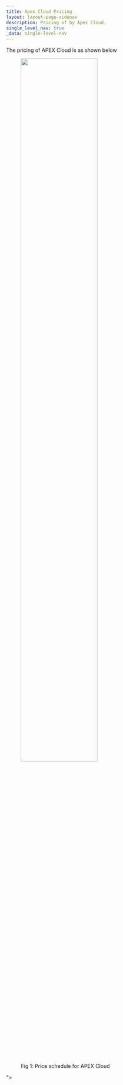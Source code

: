 ```yaml
---
title: Apex Cloud Pricing
layout: layout-page-sidenav
description: Pricing of by Apex Cloud.
single_level_nav: true
_data: single-level-nav
---
```


The pricing of APEX Cloud is as shown below

<figure style="text-align: center<figure style="text-align: center">
  <img
    src="/assets/img/APEXCloudPricing-v1.p.gif" width="70%" height="70%"
  />
	  <figcaption>Fig 1: Price schedule for APEX Cloud</figcaption>
</figure>">
